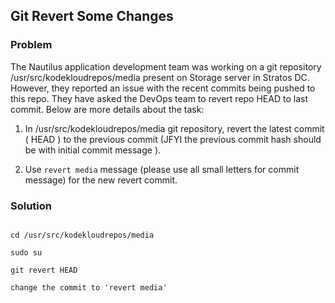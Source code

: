 ## Git Revert Some Changes

### Problem

The Nautilus application development team was working on a git repository /usr/src/kodekloudrepos/media present on Storage server in Stratos DC. However, they reported an issue with the recent commits being pushed to this repo. They have asked the DevOps team to revert repo HEAD to last commit. Below are more details about the task:

1. In /usr/src/kodekloudrepos/media git repository, revert the latest commit ( HEAD ) to the previous commit (JFYI the previous commit hash should be with initial commit message ).

2. Use `revert media` message (please use all small letters for commit message) for the new revert commit.

### Solution

```shell

cd /usr/src/kodekloudrepos/media

sudo su

git revert HEAD

change the commit to 'revert media'

```
